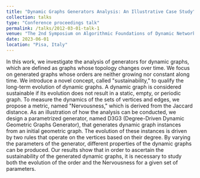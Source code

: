 ```yaml
---
title: "Dynamic Graphs Generators Analysis: An Illustrative Case Study"
collection: talks
type: "Conference proceedings talk"
permalink: /talks/2012-03-01-talk-1
venue: "The 2nd Symposium on Algorithmic Foundations of Dynamic Networks"
date: 2023-06-01
location: "Pisa, Italy"
---
```


In this work, we investigate the analysis of generators for dynamic graphs, which are defined as
graphs whose topology changes over time. We focus on generated graphs whose orders are neither
growing nor constant along time. We introduce a novel concept, called "sustainability," to qualify the
long-term evolution of dynamic graphs. A dynamic graph is considered sustainable if its evolution
does not result in a static, empty, or periodic graph. To measure the dynamics of the sets of
vertices and edges, we propose a metric, named "Nervousness," which is derived from the Jaccard
distance. As an illustration of how the analysis can be conducted, we design a parametrized generator,
named D3G3 (Degree-Driven Dynamic Geometric Graphs Generator), that generates dynamic graph
instances from an initial geometric graph. The evolution of these instances is driven by two rules that
operate on the vertices based on their degree. By varying the parameters of the generator, different
properties of the dynamic graphs can be produced. Our results show that in order to ascertain the
sustainability of the generated dynamic graphs, it is necessary to study both the evolution of the
order and the Nervousness for a given set of parameters.
